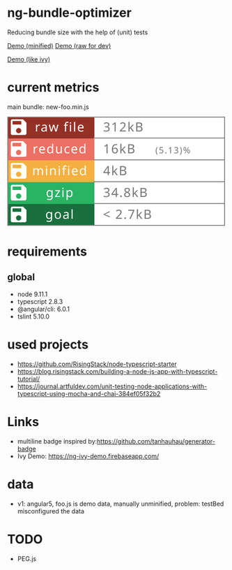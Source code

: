 


# ng-bundle-optimizer
Reducing bundle size with the help of (unit) tests


[Demo (minified)](https://willi84.github.io/ng-bundle-optimizer/demo/prod)
[Demo (raw for dev)](https://willi84.github.io/ng-bundle-optimizer/demo/dev)

[Demo (like ivy)](https://willi84.github.io/ng-bundle-optimizer/demo/ivy)

# current metrics
main bundle: new-foo.min.js

<img src="badge.svg">




# requirements
## global

* node 9.11.1
* typescript 2.8.3
* @angular/cli: 6.0.1
* tslint 5.10.0



# used projects
* https://github.com/RisingStack/node-typescript-starter
* https://blog.risingstack.com/building-a-node-js-app-with-typescript-tutorial/
* https://journal.artfuldev.com/unit-testing-node-applications-with-typescript-using-mocha-and-chai-384ef05f32b2

# Links
* multiline badge inspired by:https://github.com/tanhauhau/generator-badge
* Ivy Demo: https://ng-ivy-demo.firebaseapp.com/

# data

* v1: angular5, foo.js is demo data, manually unminified, problem: testBed misconfigured the data


# TODO
* PEG.js
